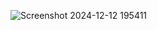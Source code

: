 ![Screenshot 2024-12-12 195411](https://github.com/user-attachments/assets/95cd0b3e-2a26-49f9-bda7-30d1ad4afe02)
